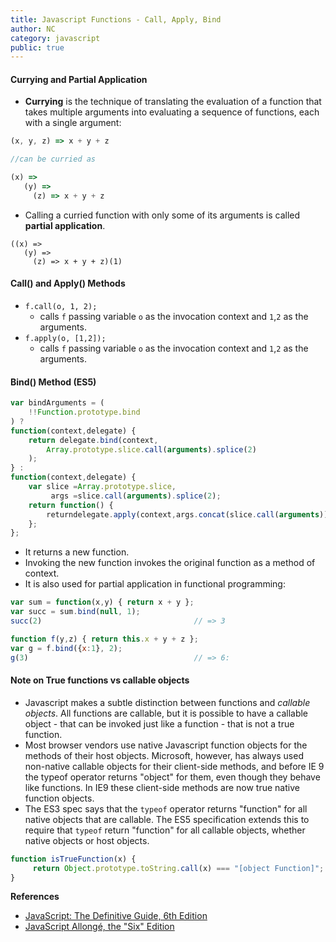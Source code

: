 ```yaml
---
title: Javascript Functions - Call, Apply, Bind
author: NC
category: javascript
public: true
---
```



#### Currying and Partial Application

- **Currying** is the technique of translating the evaluation of a function that takes multiple arguments into evaluating a sequence of functions, each with a single argument:

```js
(x, y, z) => x + y + z

//can be curried as

(x) =>
   (y) =>
     (z) => x + y + z
```

- Calling a curried function with only some of its arguments is called **partial application**.

```
((x) =>
   (y) =>
     (z) => x + y + z)(1)
```

#### Call() and Apply() Methods

- `f.call(o, 1, 2);`
	- calls `f` passing variable `o` as the invocation context and `1`,`2` as the arguments.
- `f.apply(o, [1,2]);`
	- calls `f` passing variable `o` as the invocation context and `1`,`2` as the arguments.

#### Bind() Method (ES5)

```js
var bindArguments = (
    !!Function.prototype.bind
) ?
function(context,delegate) {
    return delegate.bind(context,
        Array.prototype.slice.call(arguments).splice(2)
    );
} :
function(context,delegate) {
    var slice =Array.prototype.slice,
         args =slice.call(arguments).splice(2);
    return function() {
        returndelegate.apply(context,args.concat(slice.call(arguments)));
    };
};
```

- It returns a new function.
- Invoking the new function invokes the original function as a method of context.
- It is also used for partial application in functional programming:

```js
var sum = function(x,y) { return x + y };
var succ = sum.bind(null, 1);
succ(2)                                  // => 3
```

```js
function f(y,z) { return this.x + y + z };
var g = f.bind({x:1}, 2);
g(3)                                     // => 6:
```


#### Note on True functions vs callable objects

- Javascript makes a subtle distinction between functions and *callable objects*. All functions are callable, but it is possible to have a callable object - that can be invoked just like a function - that is not a true function.
- Most browser vendors use native Javascript function objects for the methods of their host objects. Microsoft, however, has always used non-native callable objects for their client-side methods, and before IE 9 the typeof operator returns "object" for them, even though they behave like functions. In IE9 these client-side methods are now true native function objects.
- The ES3 spec says that the `typeof` operator returns "function" for all native objects that are callable. The ES5 specification extends this to require that `typeof` return "function" for all callable objects, whether native objects or host objects.

```js
function isTrueFunction(x) {
     return Object.prototype.toString.call(x) === "[object Function]";
}
```


**References**

- [JavaScript: The Definitive Guide, 6th Edition](http://shop.oreilly.com/product/9780596805531.do)
- [JavaScript Allongé, the "Six" Edition](https://leanpub.com/javascriptallongesix/read)
